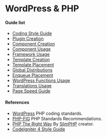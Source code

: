 WordPress & PHP
===

#### Guide list

 * [Coding Style Guide](https://github.com/contactjavas/Coding-Standards/tree/master/wp/coding-style-guide/)
 * [Plugin Creation](https://github.com/contactjavas/Coding-Standards/tree/master/wp/plugin-creation/)
 * [Component Creation](https://github.com/contactjavas/Coding-Standards/tree/master/wp/component-creation/)
 * [Component Usage](https://github.com/contactjavas/Coding-Standards/tree/master/wp/component-usage/)
 * [Framework Usage](https://github.com/contactjavas/Coding-Standards/tree/master/wp/framework-usage/)
 * [Template Creation](https://github.com/contactjavas/Coding-Standards/tree/master/wp/template-creation/)
 * [Template Placement](https://github.com/contactjavas/Coding-Standards/tree/master/wp/template-placement/)
 * [Global Distributions](https://github.com/contactjavas/Coding-Standards/tree/master/wp/global-distributions/)
 * [Enqueue Placement](https://github.com/contactjavas/Coding-Standards/tree/master/wp/enqueue-placement/)
 * [WordPress Functions Usage](https://github.com/contactjavas/Coding-Standards/tree/master/wp/wordpress-functions-usage)
 * [Translations Usage](https://github.com/contactjavas/Coding-Standards/tree/master/wp/translations-usage)
 * [Page Speed Guide](https://github.com/contactjavas/Coding-Standards/tree/master/wp/page-speed-guide/)

#### References

 * [WordPress](https://make.wordpress.org/core/handbook/best-practices/coding-standards/php/) PHP coding standards.
 * [PHP-FIG](http://www.php-fig.org/psr/) PHP Standards Recommendations.
 * [PHP The Right Way](http://www.phptherightway.com/) By [SlimPHP](https://www.slimframework.com/) creator.
 * [CodeIgniter 4 Style Guide](https://bcit-ci.github.io/CodeIgniter4/contributing/styleguide.html)
